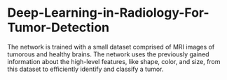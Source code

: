 # Deep-Learning-in-Radiology-For-Tumor-Detection
The network is trained with a small dataset comprised of MRI images of tumorous and healthy brains. The network uses the previously gained information about the high-level features, like shape, color, and size, from this dataset to efficiently identify and classify a tumor.
